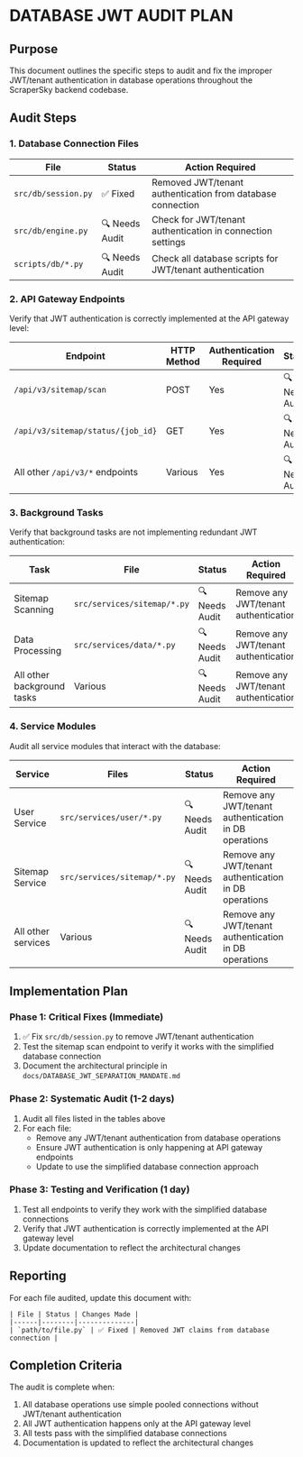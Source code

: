# DATABASE JWT AUDIT PLAN

## Purpose

This document outlines the specific steps to audit and fix the improper JWT/tenant authentication in database operations throughout the ScraperSky backend codebase.

## Audit Steps

### 1. Database Connection Files

| File | Status | Action Required |
|------|--------|----------------|
| `src/db/session.py` | ✅ Fixed | Removed JWT/tenant authentication from database connection |
| `src/db/engine.py` | 🔍 Needs Audit | Check for JWT/tenant authentication in connection settings |
| `scripts/db/*.py` | 🔍 Needs Audit | Check all database scripts for JWT/tenant authentication |

### 2. API Gateway Endpoints

Verify that JWT authentication is correctly implemented at the API gateway level:

| Endpoint | HTTP Method | Authentication Required | Status |
|----------|-------------|-------------------------|--------|
| `/api/v3/sitemap/scan` | POST | Yes | 🔍 Needs Audit |
| `/api/v3/sitemap/status/{job_id}` | GET | Yes | 🔍 Needs Audit |
| All other `/api/v3/*` endpoints | Various | Yes | 🔍 Needs Audit |

### 3. Background Tasks

Verify that background tasks are not implementing redundant JWT authentication:

| Task | File | Status | Action Required |
|------|------|--------|----------------|
| Sitemap Scanning | `src/services/sitemap/*.py` | 🔍 Needs Audit | Remove any JWT/tenant authentication |
| Data Processing | `src/services/data/*.py` | 🔍 Needs Audit | Remove any JWT/tenant authentication |
| All other background tasks | Various | 🔍 Needs Audit | Remove any JWT/tenant authentication |

### 4. Service Modules

Audit all service modules that interact with the database:

| Service | Files | Status | Action Required |
|---------|-------|--------|----------------|
| User Service | `src/services/user/*.py` | 🔍 Needs Audit | Remove any JWT/tenant authentication in DB operations |
| Sitemap Service | `src/services/sitemap/*.py` | 🔍 Needs Audit | Remove any JWT/tenant authentication in DB operations |
| All other services | Various | 🔍 Needs Audit | Remove any JWT/tenant authentication in DB operations |

## Implementation Plan

### Phase 1: Critical Fixes (Immediate)

1. ✅ Fix `src/db/session.py` to remove JWT/tenant authentication
2. Test the sitemap scan endpoint to verify it works with the simplified database connection
3. Document the architectural principle in `docs/DATABASE_JWT_SEPARATION_MANDATE.md`

### Phase 2: Systematic Audit (1-2 days)

1. Audit all files listed in the tables above
2. For each file:
   - Remove any JWT/tenant authentication from database operations
   - Ensure JWT authentication is only happening at API gateway endpoints
   - Update to use the simplified database connection approach

### Phase 3: Testing and Verification (1 day)

1. Test all endpoints to verify they work with the simplified database connections
2. Verify that JWT authentication is correctly implemented at the API gateway level
3. Update documentation to reflect the architectural changes

## Reporting

For each file audited, update this document with:

```
| File | Status | Changes Made |
|------|--------|--------------|
| `path/to/file.py` | ✅ Fixed | Removed JWT claims from database connection |
```

## Completion Criteria

The audit is complete when:

1. All database operations use simple pooled connections without JWT/tenant authentication
2. All JWT authentication happens only at the API gateway level
3. All tests pass with the simplified database connections
4. Documentation is updated to reflect the architectural changes
